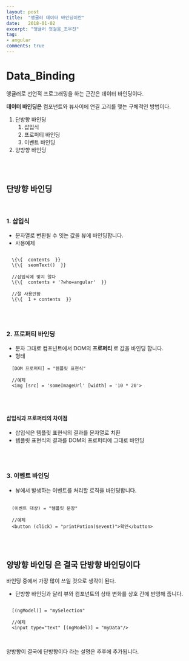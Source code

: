 ```yaml
---
layout: post
title:  "앵귤러 데이터 바인딩이란"
date:   2018-01-02
excerpt: "앵귤러 첫걸음_조우진"
tag:
- angular
comments: true
---
```


# Data_Binding

앵귤러로 선언적 프로그래밍을 하는 근간은 데이터 바인딩이다.
</br>

**데이터 바인딩은** 컴포넌트와 뷰사이에 연결 고리를 맺는 구체적인 방법이다.

1. 단방향 바인딩
    1. 삽입식
    2. 프로퍼티 바인딩
    3. 이벤트 바인딩
2. 양방향 바인딩

</br>
</br>

## 단방향 바인딩
</br>

### 1. 삽입식

- 문자열로 변환될 수 잇는 값을 뷰에 바인딩합니다.
- 사용예제

```

  \{\{  contents  }}
  \{\{  seomText()  }}

  //삽입식에 맞지 않다
  \{\{  contents + '?who=angular'  }}

  //잘 사용안함
  \{\{  1 + contents  }}

```

</br>
</br>

### 2. 프로퍼티 바인딩

- 문자 그대로 컴포넌트에서 DOM의 **프로퍼티** 로 값을 바인딩 합니다.
- 형태

```
  [DOM 프로퍼티] = "템플릿 표현식"

  //예제
  <img [src] = 'someImageUrl' [width] = '10 * 20'>
```

</br>
</br>

#### 삽입식과 프로퍼티의 차이점

- 삽입식은 템플릿 표현식의 결과를 문자열로 치환
- 템플릿 표현식의 결과를 DOM의 프로퍼티에 그대로 바인딩

</br>
</br>

### 3. 이벤트 바인딩

- 뷰에서 발생하는 이벤트를
처리할 로직을 바인딩합니다.

```

  (이벤트 대상) = "템플릿 문장"

  //예제
  <button (click) = "printPotion($event)">확인</button>

```

</br>
</br>

## **양방향 바인딩** 은 결국 단방향 바인딩이다

바인딩 중에서 가장 많이 쓰일 것으로 생각이 된다.
</br>

- 단방향 바인딩과 달리 뷰와 컴포넌트의 상태 변화를 상호 간에 반영해 줍니다.

```

  [(ngModel)] = "mySelection"

  //예제
  <input type="text" [(ngModel)] = "myData"/>

```
</br>

양방향이 결국에 단방향이다 라는 설명은 추후에 추가됩니다.
